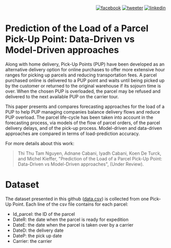 <p align="right">
<a href="https://www.facebook.com/sharer/sharer.php?u=https%3A%2F%2Fgithub.com%2Fcabani%2FForcastingParcels&t=MForcastingParcels&quote="><img src="http://acabani.free.fr/github/Facebook.png" alt="facebook " /></a> 
<a href="https://twitter.com/intent/tweet?text=ForcastingParcels%20https%3A%2F%2Fgithub.com%2Fcabani%2FForcastingParcels&related=AddToAny,micropat"><img src="http://acabani.free.fr/github/Twitter.png" alt="tweeter" /></a>
<a href="https://www.linkedin.com/sharing/share-offsite/?url=https%3A%2F%2Fgithub.com%2Fcabani%2FForcastingParcels"><img src="http://acabani.free.fr/github/Linkedin.png" alt="linkedin" /></a>
</p>

# Prediction of the Load of a Parcel Pick-Up Point: Data-Driven vs Model-Driven approaches

Along with home delivery, Pick-Up Points (PUP) have been developed as an alternative delivery option for online purchases to offer more extensive hour ranges for picking up parcels and reducing transportation fees. A parcel purchased online is delivered to a PUP point and waits until being picked up by the customer or returned to the original warehouse if its sojourn time is over. When the chosen PUP is overloaded, the parcel may be refused and delivered to the next available PUP on the carrier tour.

This paper presents and compares forecasting approaches for the load of a PUP to help PUP managing companies balance delivery flows and reduce PUP overload. The parcel life-cycle has been taken into account in the forecasting process, via models of the flow of parcel orders, of the parcel delivery delays, and of the pick-up process. Model-driven and data-driven approaches are compared in terms of load-prediction accuracy. 

For more details about this work:
>  Thi Thu Tam Nguyen, Adnane Cabani, Iyadh Cabani, Koen De Turck, and Michel Kieffer, "Prediction of the Load of a Parcel Pick-Up Point: Data-Driven vs Model-Driven approaches", (Under Review).

# Dataset
The dataset presented in this github ([data.csv](https://github.com/cabani/ForcastingParcels/blob/main/data.csv)) is collected from one Pick-Up Point. Each line of the csv file contains for each parcel: 
- Id_parcel: the ID of the parcel
- DateR: the date when the parcel is ready for expedition
- DateE: the date when the parcel is taken over by a carrier
- DateD: the delivery date
- DateP: the pick up date
- Carrier: the carrier 
